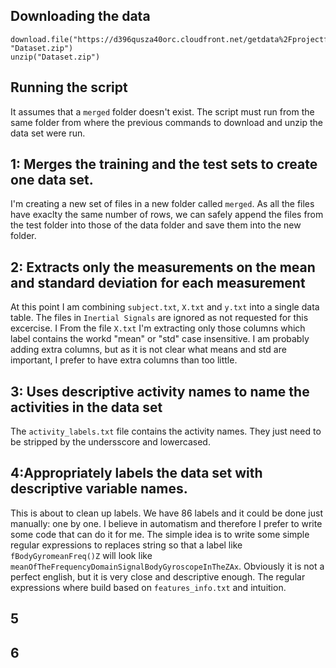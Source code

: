 ## Downloading the data
```
download.file("https://d396qusza40orc.cloudfront.net/getdata%2Fprojectfiles%2FUCI%20HAR%20Dataset.zip", "Dataset.zip")
unzip("Dataset.zip")
```
## Running the script
It assumes that a ```merged``` folder doesn't exist. The script must run from the same folder from where the previous commands to download and unzip the data set were run.

## 1: Merges the training and the test sets to create one data set.
I'm creating a new set of files in a new folder called ```merged```. As all the files have exaclty the same number of rows, we can safely append the files from the test folder into those of the data folder and save them into the new folder. 

## 2: Extracts only the measurements on the mean and standard deviation for each measurement 
At this point I am combining ```subject.txt```, ```X.txt``` and ```y.txt``` into a single data table.
The files in ```Inertial Signals``` are ignored as not requested for this excercise.  I
From the file ```X.txt``` I'm extracting only those columns which label contains the workd "mean" or "std" case insensitive. I am probably adding extra columns, but as it is not clear what means and std are important, I prefer to have extra columns than too little.


## 3: Uses descriptive activity names to name the activities in the data set
The ```activity_labels.txt``` file contains the activity names. They just need to be stripped by the undersscore and lowercased.

## 4:Appropriately labels the data set with descriptive variable names.
This is about to clean up labels. We have 86 labels and it could be done just manually: one by one. I believe in automatism and therefore I prefer to write some code that can do it for me. The simple idea is to write some simple regular expressions to replaces string so that a label like ```fBodyGyromeanFreq()Z``` will look like ```meanOfTheFrequencyDomainSignalBodyGyroscopeInTheZAx```. Obviously it is not a perfect english, but it is very close and descriptive enough.
The regular expressions where build based on ```features_info.txt``` and intuition.

## 5
## 6
